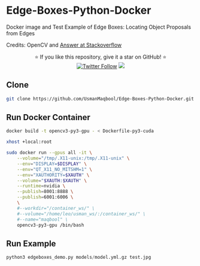 # Edge-Boxes-Python-Docker
Docker image and Test Example of Edge Boxes: Locating Object Proposals from Edges

Credits: OpenCV and [Answer at Stackoverflow](https://stackoverflow.com/questions/54843550/edge-box-detection-using-opencv-python)

<p align="center">
  ⭐️ If you like this repository, give it a star on GitHub! ⭐️
  <br>
  <a href="https://twitter.com/MUsmanMBhutta"><img src="https://img.shields.io/twitter/follow/MUsmanMBhutta.svg?style=social" alt="Twitter Follow" /></a>
  <a href="#license"><img src="https://img.shields.io/github/license/sourcerer-io/hall-of-fame.svg?colorB=ff0000"></a>
</p>

## Clone

```sh
git clone https://github.com/UsmanMaqbool/Edge-Boxes-Python-Docker.git

```
## Run Docker Container
```sh
docker build -t opencv3-py3-gpu - < Dockerfile-py3-cuda

xhost +local:root

sudo docker run --gpus all -it \
    --volume="/tmp/.X11-unix:/tmp/.X11-unix" \
    --env="DISPLAY=$DISPLAY" \
    --env="QT_X11_NO_MITSHM=1" \
    --env="XAUTHORITY=$XAUTH" \
    --volume="$XAUTH:$XAUTH" \
    --runtime=nvidia \
    --publish=8001:8888 \
    --publish=6001:6006 \
    \
    #--workdir="/container_ws/" \
    #--volume="/home/leo/usman_ws/:/container_ws/" \
    #--name="maqbool" \
    opencv3-py3-gpu /bin/bash
```

## Run Example
```py
python3 edgeboxes_demo.py models/model.yml.gz test.jpg
```